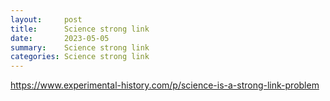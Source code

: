 ```yaml
---
layout:     post
title:      Science strong link
date:       2023-05-05
summary:    Science strong link
categories: Science strong link
---
```

https://www.experimental-history.com/p/science-is-a-strong-link-problem
